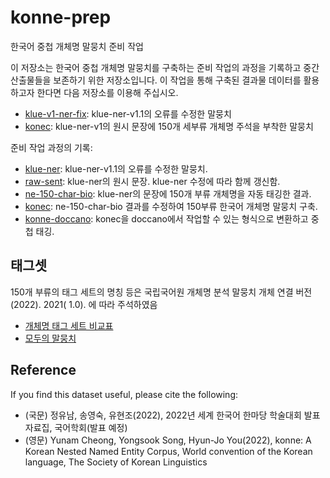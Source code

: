 # konne-prep
한국어 중첩 개체명 말뭉치 준비 작업

이 저장소는 한국어 중첩 개체명 말뭉치를 구축하는 준비 작업의 과정을 기록하고
중간 산출물들을 보존하기 위한 저장소입니다. 이 작업을 통해 구축된 결과물
데이터를 활용하고자 한다면 다음 저장소를 이용해 주십시오.

- [klue-v1-ner-fix](https://github.com/korean-named-entity/KLUE/tree/ner-fix): klue-ner-v1.1의 오류를 수정한 말뭉치
- [konec](https://github.com/korean-named-entity/konec ): klue-ner-v1의 원시 문장에 150개 세부류 개체명 주석을 부착한 말뭉치

준비 작업 과정의 기록:

- [klue-ner](klue-ner): klue-ner-v1.1의 오류를 수정한 말뭉치.
- [raw-sent](raw-sent): klue-ner의 원시 문장. klue-ner 수정에 따라 함께 갱신함.
- [ne-150-char-bio](ne-150-char-bio): klue-ner의 문장에 150개 부류 개체명을 자동 태깅한 결과.
- [konec](konec): ne-150-char-bio 결과를 수정하여 150부류 한국어 개체명 말뭉치 구축.     
- [konne-doccano](konne-doccano): konec을 doccano에서 작업할 수 있는 형식으로 변환하고 중첩 태깅.

## 태그셋

150개 부류의 태그 세트의 명칭 등은 국립국어원  개체명  분석  말뭉치  개체  연결  버전  (2022).  2021( 1.0). 에 따라 주석하였음    

- [개체명 태그 세트 비교표](https://docs.google.com/spreadsheets/d/1k6eFkYMQl9UAhf5xT31-_BNQ5kMVZJZwMVhS6yAxRzk/edit?usp=sharing)       
- [모두의 말뭉치](https://corpus.korean.go.kr)

## Reference

If you find this dataset useful, please cite the following:

- (국문) 정유남, 송영숙, 유현조(2022), 2022년 세계 한국어 한마당 학술대회 발표자료집, 국어학회(발표 예정)                   
- (영문)  Yunam Cheong, Yongsook Song, Hyun-Jo You(2022), konne: A Korean Nested Named Entity Corpus, World convention of the Korean language, The Society of Korean Linguistics     


               

